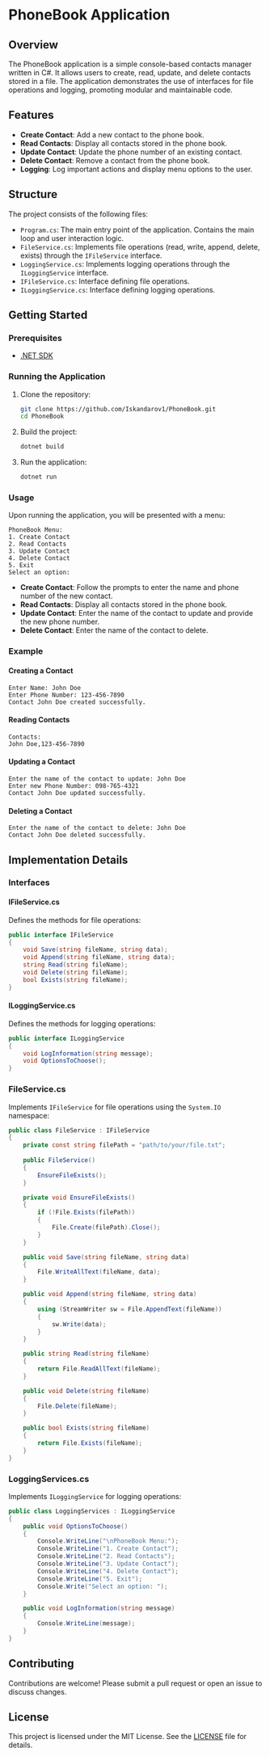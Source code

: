 # PhoneBook Application

## Overview

The PhoneBook application is a simple console-based contacts manager written in C#. It allows users to create, read, update, and delete contacts stored in a file. The application demonstrates the use of interfaces for file operations and logging, promoting modular and maintainable code.

## Features

- **Create Contact**: Add a new contact to the phone book.
- **Read Contacts**: Display all contacts stored in the phone book.
- **Update Contact**: Update the phone number of an existing contact.
- **Delete Contact**: Remove a contact from the phone book.
- **Logging**: Log important actions and display menu options to the user.

## Structure

The project consists of the following files:

- `Program.cs`: The main entry point of the application. Contains the main loop and user interaction logic.
- `FileService.cs`: Implements file operations (read, write, append, delete, exists) through the `IFileService` interface.
- `LoggingService.cs`: Implements logging operations through the `ILoggingService` interface.
- `IFileService.cs`: Interface defining file operations.
- `ILoggingService.cs`: Interface defining logging operations.

## Getting Started

### Prerequisites

- [.NET SDK](https://dotnet.microsoft.com/download)

### Running the Application

1. Clone the repository:
    ```sh
    git clone https://github.com/Iskandarov1/PhoneBook.git
    cd PhoneBook
    ```

2. Build the project:
    ```sh
    dotnet build
    ```

3. Run the application:
    ```sh
    dotnet run
    ```

### Usage

Upon running the application, you will be presented with a menu:

```
PhoneBook Menu:
1. Create Contact
2. Read Contacts
3. Update Contact
4. Delete Contact
5. Exit
Select an option:
```

- **Create Contact**: Follow the prompts to enter the name and phone number of the new contact.
- **Read Contacts**: Display all contacts stored in the phone book.
- **Update Contact**: Enter the name of the contact to update and provide the new phone number.
- **Delete Contact**: Enter the name of the contact to delete.

### Example

#### Creating a Contact
```
Enter Name: John Doe
Enter Phone Number: 123-456-7890
Contact John Doe created successfully.
```

#### Reading Contacts
```
Contacts:
John Doe,123-456-7890
```

#### Updating a Contact
```
Enter the name of the contact to update: John Doe
Enter new Phone Number: 098-765-4321
Contact John Doe updated successfully.
```

#### Deleting a Contact
```
Enter the name of the contact to delete: John Doe
Contact John Doe deleted successfully.
```

## Implementation Details

### Interfaces

#### IFileService.cs
Defines the methods for file operations:
```csharp
public interface IFileService
{
    void Save(string fileName, string data);
    void Append(string fileName, string data);
    string Read(string fileName);
    void Delete(string fileName);
    bool Exists(string fileName);
}
```

#### ILoggingService.cs
Defines the methods for logging operations:
```csharp
public interface ILoggingService
{
    void LogInformation(string message);
    void OptionsToChoose();
}
```

### FileService.cs
Implements `IFileService` for file operations using the `System.IO` namespace:
```csharp
public class FileService : IFileService
{
    private const string filePath = "path/to/your/file.txt";
    
    public FileService()
    {
        EnsureFileExists();
    }

    private void EnsureFileExists()
    {
        if (!File.Exists(filePath))
        {
            File.Create(filePath).Close();
        }
    }

    public void Save(string fileName, string data)
    {
        File.WriteAllText(fileName, data);
    }

    public void Append(string fileName, string data)
    {
        using (StreamWriter sw = File.AppendText(fileName))
        {
            sw.Write(data);
        }
    }

    public string Read(string fileName)
    {
        return File.ReadAllText(fileName);
    }

    public void Delete(string fileName)
    {
        File.Delete(fileName);
    }

    public bool Exists(string fileName)
    {
        return File.Exists(fileName);
    }
}
```

### LoggingServices.cs
Implements `ILoggingService` for logging operations:
```csharp
public class LoggingServices : ILoggingService
{
    public void OptionsToChoose()
    {
        Console.WriteLine("\nPhoneBook Menu:");
        Console.WriteLine("1. Create Contact");
        Console.WriteLine("2. Read Contacts");
        Console.WriteLine("3. Update Contact");
        Console.WriteLine("4. Delete Contact");
        Console.WriteLine("5. Exit");
        Console.Write("Select an option: ");
    }

    public void LogInformation(string message)
    {
        Console.WriteLine(message);
    }
}
```

## Contributing

Contributions are welcome! Please submit a pull request or open an issue to discuss changes.

## License

This project is licensed under the MIT License. See the [LICENSE](LICENSE) file for details.
